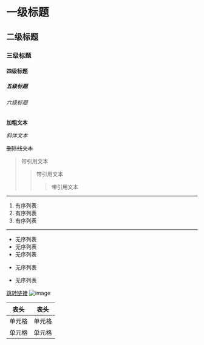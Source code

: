 # 一级标题
## 二级标题
### 三级标题
#### 四级标题
##### 五级标题
###### 六级标题

**加粗文本**

*斜体文本*

~~删除线文本~~

>带引用文本
>>带引用文本
>>>带引用文本

---
1. 有序列表
2. 有序列表
3. 有序列表

***
* 无序列表
* 无序列表
* 无序列表
- 无序列表
+ 无序列表

[跳转链接](https://www.baidu.com)
![image](http://static.runoob.com/images/runoob-logo.png"img的title")

|  表头   | 表头  |
|  ----  | ----  |
| 单元格  | 单元格 |
| 单元格  | 单元格 |